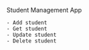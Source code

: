 Student Management App

    - Add student
    - Get student
    - Update student
    - Delete student